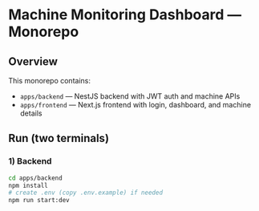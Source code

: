 # Machine Monitoring Dashboard — Monorepo

## Overview
This monorepo contains:
- `apps/backend` — NestJS backend with JWT auth and machine APIs
- `apps/frontend` — Next.js frontend with login, dashboard, and machine details

## Run (two terminals)

### 1) Backend
```bash
cd apps/backend
npm install
# create .env (copy .env.example) if needed
npm run start:dev
